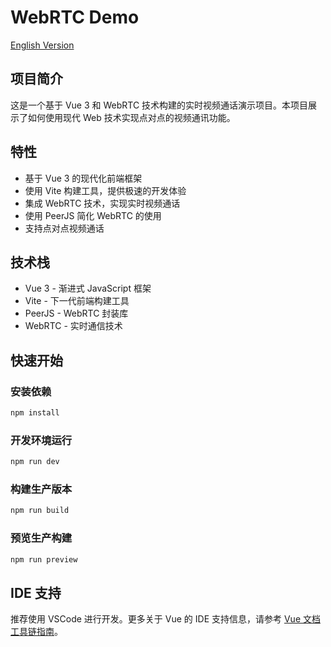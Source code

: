 # WebRTC Demo

[English Version](./README_EN.md)

## 项目简介

这是一个基于 Vue 3 和 WebRTC 技术构建的实时视频通话演示项目。本项目展示了如何使用现代 Web 技术实现点对点的视频通讯功能。

## 特性

- 基于 Vue 3 的现代化前端框架
- 使用 Vite 构建工具，提供极速的开发体验
- 集成 WebRTC 技术，实现实时视频通话
- 使用 PeerJS 简化 WebRTC 的使用
- 支持点对点视频通话

## 技术栈

- Vue 3 - 渐进式 JavaScript 框架
- Vite - 下一代前端构建工具
- PeerJS - WebRTC 封装库
- WebRTC - 实时通信技术

## 快速开始

### 安装依赖

```bash
npm install
```

### 开发环境运行

```bash
npm run dev
```

### 构建生产版本

```bash
npm run build
```

### 预览生产构建

```bash
npm run preview
```

## IDE 支持

推荐使用 VSCode 进行开发。更多关于 Vue 的 IDE 支持信息，请参考 [Vue 文档工具链指南](https://vuejs.org/guide/scaling-up/tooling.html#ide-support)。
